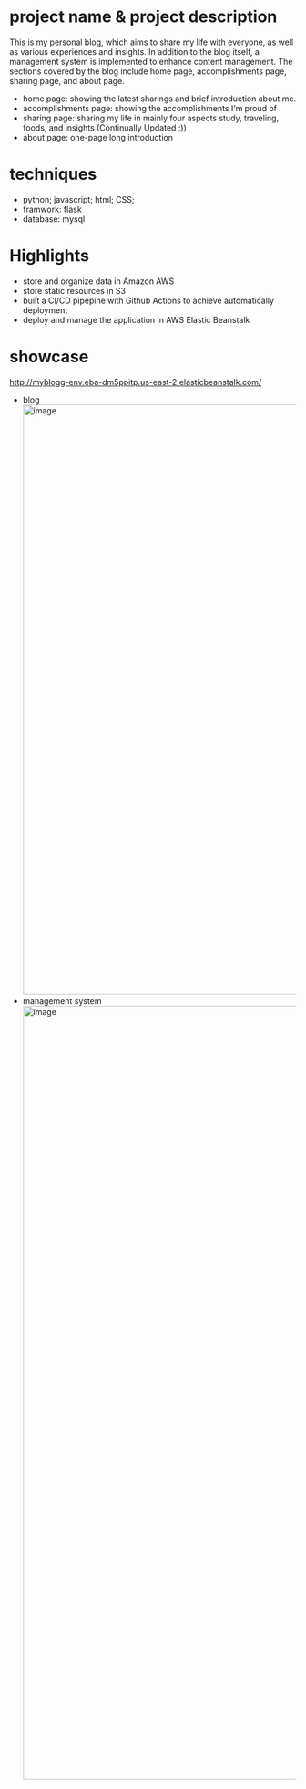 # project name & project description 
This is my personal blog, which aims to share my life with everyone, as well as various experiences and insights. In addition to the blog itself, a management system is implemented to enhance content management.
The sections covered by the blog include home page, accomplishments page, sharing page, and about page. 
- home page: showing the latest sharings and brief introduction about me.
- accomplishments page: showing the accomplishments I‘m proud of
- sharing page: sharing my life in mainly four aspects study, traveling, foods, and insights (Continually Updated :))
- about page: one-page long introduction 
# techniques
- python; javascript; html; CSS;
- framwork: flask 
- database: mysql
# Highlights
- store and organize data in Amazon AWS
- store static resources in S3
- built a CI/CD pipepine with Github Actions to achieve automatically deployment
- deploy and manage the application in AWS Elastic Beanstalk
# showcase 
http://myblogg-env.eba-dm5ppitp.us-east-2.elasticbeanstalk.com/
- blog
  <img width="1034" alt="image" src="https://github.com/MichellleZhang/myBlog/assets/87932194/b02d6a84-6f60-43a6-9c61-8c5ed8773181">
- management system
  <img width="1356" alt="image" src="https://github.com/MichellleZhang/myBlog/assets/87932194/a7295386-0499-4409-ba94-a1fae73f7638">
